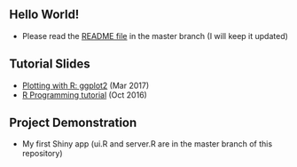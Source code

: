 ## Hello World!
* Please read the <a href="https://github.com/corytu/R_Language_Playground/blob/master/README.md">README file</a> in the master branch (I will keep it updated)

## Tutorial Slides
* <a href="https://corytu.github.io/datascienceplayground/Plotting_with_R_ggplot2.html">Plotting with R: ggplot2</a> (Mar 2017)
* <a href="https://github.com/corytu/R_Language_Playground/blob/master/R_Tutorial_20161012_BLP.pdf">R Programming tutorial</a> (Oct 2016)

## Project Demonstration
* My first Shiny app (ui.R and server.R are in the master branch of this repository)
